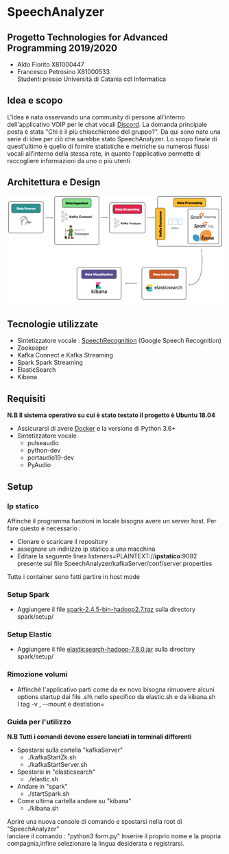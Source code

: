 # SpeechAnalyzer

## Progetto Technologies for Advanced Programming 2019/2020
- Aldo Fiorito X81000447
- Francesco Petrosino X81000533\
Studenti presso Università di Catania cdl Informatica


## Idea e scopo
L'idea è nata osservando una community di persone all'interno dell'applicativo VOIP per le chat vocali [Discord][5]. La domanda principale posta è stata "Chi è il più chiacchierone del gruppo?". Da qui sono nate una serie di idee per ciò che sarebbe stato SpeechAnalyzer.
Lo scopo finale di quest'ultimo è quello di fornire statistiche e metriche su numerosi flussi vocali all’interno della stessa rete, in quanto l'applicativo permette di raccogliere informazioni da uno o più utenti

## Architettura e Design
![](DocsProgetto/schema.png)

## Tecnologie utilizzate
- Sintetizzatore vocale : [SpeechRecognition][4] (Google Speech Recognition)
- Zookeeper
- Kafka Connect e Kafka Streaming
- Spark Spark Streaming 
- ElasticSearch
- Kibana
## Requisiti
**N.B Il sistema operativo su cui è stato testato il progetto è Ubuntu 18.04**
- Assicurarsi di avere [Docker][3] e la versione di Python 3.6+
- Sintetizzatore vocale
    - pulseaudio 
    - python-dev
    - portaudio19-dev
    - PyAudio
## Setup
### Ip statico
Affinchè il programma funzioni in locale bisogna avere un server host. Per fare questo è necessario : 
- Clonare o scaricare il repository
- assegnare un indirizzo ip statico a una macchina
- Editare la seguente linea listeners=PLAINTEXT://**ipstatico**:9092 presente sul file SpeechAnalyzer/kafkaServer/conf/server.properties

Tutte i container sono fatti partire in host mode
### Setup Spark
- Aggiungere il file [spark-2.4.5-bin-hadoop2.7.tgz][1] sulla directory spark/setup/
### Setup Elastic
- Aggiungere il file [elasticsearch-hadoop-7.8.0.jar][2] sulla directory spark/setup/
### Rimozione volumi
- Affinchè l'applicativo parti come da ex novo bisogna rimuovere alcuni options startup dai file .sh\ nello specifico da elastic.sh e da kibana.sh\
  I tag -v , --mount e destistion=


### Guida per l'utilizzo
**N.B Tutti i comandi devono essere lanciati in terminali differenti**
- Spostarsi sulla cartella "kafkaServer"
    - ./kafkaStartZk.sh
    - ./kafkaStartServer.sh
- Spostarsi in "elasticsearch"
    - ./elastic.sh
- Andare in "spark"
    - ./startSpark.sh
- Come ultima cartella andare su "kibana"
    - ./kibana.sh

Aprire una nuova console di comando e spostarsi nella root di  "SpeechAnalyzer"\
lanciare il comando : "python3 form.py"
Inserire il proprio nome e la propria compagnia,infine selezionare la lingua desiderata e registrarsi.

[1]: https://studentiunict-my.sharepoint.com/:f:/g/personal/uni389952_studium_unict_it/EtiOBtdaJKZMj9zeuzJJ9UcB60rLKQOOjFG6yk92CBy8JQ?e=YJqarn "Repository OneDrive sp"
[2]: https://studentiunict-my.sharepoint.com/:u:/g/personal/uni389952_studium_unict_it/EeNAcubCzxxOpPPCLQOAznABSBqiCYsNhG7ZTEXAaENepg?e=jsPF6m "Repository OneDrive es"
[3]:https://docs.docker.com/get-docker/ "Docker"
[4]:https://pypi.org/project/SpeechRecognition/"SpeechRecognition"
[5]:https://discord.com/new "Discord"